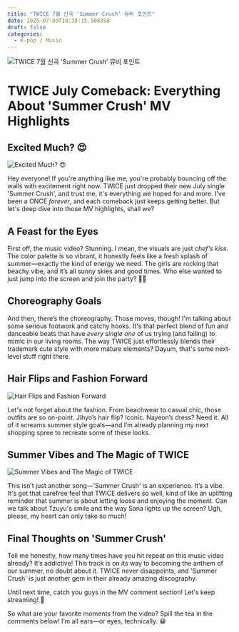 ```yaml
---
title: "TWICE 7월 신곡 ‘Summer Crush’ 뮤비 포인트"
date: 2025-07-09T10:38:15.508358
draft: false
categories:
  - K-pop / Music
---
```


![TWICE 7월 신곡 ‘Summer Crush’ 뮤비 포인트](/images/2025-07-09-twice-7--summer-crush--.jpg)

# TWICE July Comeback: Everything About 'Summer Crush' MV Highlights

## Excited Much? 😍
![Excited Much? 😍](/images/2025-07-09-twice-7--summer-crush---h2-1.jpg)


Hey everyone! If you're anything like me, you're probably bouncing off the walls with excitement right now. TWICE just dropped their new July single 'Summer Crush', and trust me, it's everything we hoped for and more. I've been a ONCE *forever*, and each comeback just keeps getting better. But let's deep dive into those MV highlights, shall we?

## A Feast for the Eyes

First off, the music video? Stunning. I mean, the visuals are just *chef's kiss*. The color palette is so vibrant, it honestly feels like a fresh splash of summer—exactly the kind of energy we need. The girls are rocking that beachy vibe, and it’s all sunny skies and good times. Who else wanted to just jump into the screen and join the party? 🙋‍♀️

## Choreography Goals

And then, there’s the choreography. Those moves, though! I'm talking about some serious footwork and catchy hooks. It's that perfect blend of fun and danceable beats that have *every single one* of us trying (and failing) to mimic in our living rooms. The way TWICE just effortlessly blends their trademark cute style with more mature elements? Dayum, that's some next-level stuff right there.

## Hair Flips and Fashion Forward
![Hair Flips and Fashion Forward](/images/2025-07-09-twice-7--summer-crush---h2-4.jpg)


Let's not forget about the fashion. From beachwear to casual chic, those outfits are so on-point. Jihyo’s hair flip? Iconic. Nayeon’s dress? Need it. All of it screams summer style goals—and I’m already planning my next shopping spree to recreate some of these looks.

## Summer Vibes and The Magic of TWICE
![Summer Vibes and The Magic of TWICE](/images/2025-07-09-twice-7--summer-crush---h2-5.jpg)


This isn’t just another song—'Summer Crush' is an experience. It’s a vibe. It's got that carefree feel that TWICE delivers so well, kind of like an uplifting reminder that summer is about letting loose and enjoying the moment. Can we talk about Tzuyu's smile and the way Sana lights up the screen? Ugh, please, my heart can only take so much!

## Final Thoughts on 'Summer Crush'

Tell me honestly, how many times have you hit repeat on this music video already? It’s addictive! This track is on its way to becoming the anthem of our summer, no doubt about it. TWICE never disappoints, and 'Summer Crush' is just another gem in their already amazing discography.

Until next time, catch you guys in the MV comment section! Let's keep streaming! 💖

So what are your favorite moments from the video? Spill the tea in the comments below! I’m all ears—or eyes, technically. 😁
